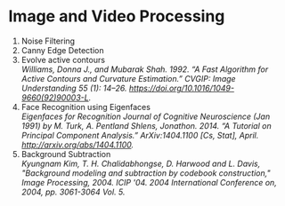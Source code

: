 # Image and Video Processing

1. Noise Filtering
2. Canny Edge Detection
3. Evolve active contours  
*Williams, Donna J., and Mubarak Shah. 1992. “A Fast Algorithm for Active Contours and Curvature Estimation.” CVGIP: Image Understanding 55 (1): 14–26. https://doi.org/10.1016/1049-9660(92)90003-L.*
4. Face Recognition using Eigenfaces  
*Eigenfaces for Recognition Journal of Cognitive Neuroscience (Jan 1991) by M. Turk, A. Pentland*
*Shlens, Jonathon. 2014. “A Tutorial on Principal Component Analysis.” ArXiv:1404.1100 [Cs, Stat], April. http://arxiv.org/abs/1404.1100.*
5. Background Subtraction  
*Kyungnam Kim, T. H. Chalidabhongse, D. Harwood and L. Davis, "Background modeling and subtraction by codebook construction," Image Processing, 2004. ICIP '04. 2004 International Conference on, 2004, pp. 3061-3064 Vol. 5.*
